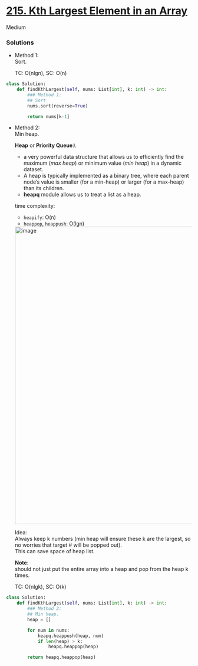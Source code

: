 # [215. Kth Largest Element in an Array](https://leetcode.com/problems/kth-largest-element-in-an-array/description/?envType=company&envId=facebook&favoriteSlug=facebook-three-months)

Medium

### Solutions

- Method 1:\
  Sort.

  TC: O(nlgn), SC: O(n)
```python
class Solution:
    def findKthLargest(self, nums: List[int], k: int) -> int:
        ### Method 1:
        ## Sort
        nums.sort(reverse=True)

        return nums[k-1]
```

- Method 2:\
  Min heap.

  **Heap** or **Priority Queue**:\
  - a very powerful data structure that allows us to efficiently find the maximum (*max heap*) or minimum value (*min heap*) in a dynamic dataset.
  - A heap is typically implemented as a binary tree, where each parent node’s value is smaller (for a min-heap) or larger (for a max-heap) than its children.
  - **heapq** module allows us to treat a list as a heap.
 
  time complexity:
  - `heapify`: O(n)
  - `heappop`, `heappush`: O(lgn)

  <img width="806" alt="image" src="https://github.com/user-attachments/assets/e37d8b78-e2ea-4ca0-bc28-9c3b2d874c15" />

  Idea:\
  Always keep k numbers (min heap will ensure these k are the largest, so no worries that target # will be popped out).\
  This can save space of heap list.

  **Note**:\
  should not just put the entire array into a heap and pop from the heap k times.
  
  TC: O(nlgk), SC: O(k)
  
```python
class Solution:
    def findKthLargest(self, nums: List[int], k: int) -> int:
        ### Method 2:
        ## Min heap.
        heap = []

        for num in nums:
            heapq.heappush(heap, num)
            if len(heap) > k:
                heapq.heappop(heap)

        return heapq.heappop(heap)
```
